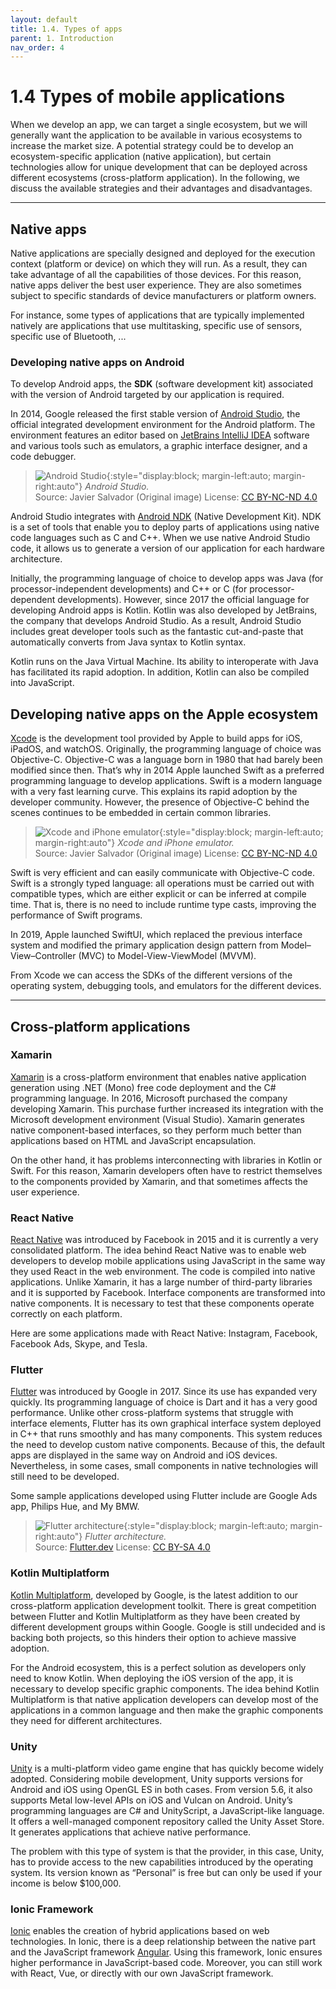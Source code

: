 ```yaml
---
layout: default
title: 1.4. Types of apps
parent: 1. Introduction
nav_order: 4
---
```


# 1.4 Types of mobile applications

When we develop an app, we can target a single ecosystem, but we will generally want the application to be available in various ecosystems to increase the market size. A potential strategy could be to develop an ecosystem-specific application (native application), but certain technologies allow for unique development that can be deployed across different ecosystems (cross-platform application). In the following, we discuss the available strategies and their advantages and disadvantages.

---

## Native apps

Native applications are specially designed and deployed for the execution context (platform or device) on which they will run. As a result, they can take advantage of all the capabilities of those devices. For this reason, native apps deliver the best user experience. They are also sometimes subject to specific standards of device manufacturers or platform owners. 

For instance, some types of applications that are typically implemented natively are applications that use multitasking, specific use of sensors, specific use of Bluetooth, ...


### Developing native apps on Android

To develop Android apps, the **SDK** (software development kit) associated with the version of Android targeted by our application is required.

In 2014, Google released the first stable version of [Android Studio](https://developer.android.com/studio), the official integrated development environment for the Android platform. The environment features an editor based on [JetBrains IntelliJ IDEA](https://www.jetbrains.com/idea/) software and various tools such as emulators, a graphic interface designer, and a code debugger.


> ![Android Studio](/images/01/android-studio.jpg){:style="display:block; margin-left:auto; margin-right:auto"}
> *Android Studio.*  
> Source: Javier Salvador (Original image) License: [CC BY-NC-ND 4.0](https://creativecommons.org/licenses/by-nc-nd/4.0/)
 
Android Studio integrates with [Android NDK](https://developer.android.com/ndk) (Native Development Kit). NDK is a set of tools that enable you to deploy parts of applications using native code languages such as C and C++. When we use native Android Studio code, it allows us to generate a version of our application for each hardware architecture.

Initially, the programming language of choice to develop apps was Java (for processor-independent developments) and C++ or C (for processor-dependent developments). However, since 2017 the official language for developing Android apps is Kotlin. Kotlin was also developed by JetBrains, the company that develops Android Studio. As a result, Android Studio includes great developer tools such as the fantastic cut-and-paste that automatically converts from Java syntax to Kotlin syntax. 


Kotlin runs on the Java Virtual Machine. Its ability to interoperate with Java has facilitated its rapid adoption. In addition, Kotlin can also be compiled into JavaScript. 


## Developing native apps on the Apple ecosystem

[Xcode](https://developer.apple.com/xcode/) is the development tool provided by Apple to build apps for iOS, iPadOS, and watchOS. Originally, the programming language of choice was Objective-C. Objective-C was a language born in 1980 that had barely been modified since then. That’s why in 2014 Apple launched Swift as a preferred programming language to develop applications. Swift is a modern language with a very fast learning curve. This explains its rapid adoption by the developer community. However, the presence of Objective-C behind the scenes continues to be embedded in certain common libraries.


> ![Xcode and iPhone emulator](/images/01/xcode.png){:style="display:block; margin-left:auto; margin-right:auto"}
> *Xcode and iPhone emulator.*  
> Source: Javier Salvador (Original image) License: [CC BY-NC-ND 4.0](https://creativecommons.org/licenses/by-nc-nd/4.0/)

Swift is very efficient and can easily communicate with Objective-C code. Swift is a strongly typed language: all operations must be carried out with compatible types, which are either explicit or can be inferred at compile time. That is, there is no need to include runtime type casts, improving the performance of Swift programs. 

In 2019, Apple launched SwiftUI, which replaced the previous interface system and modified the primary application design pattern from Model–View–Controller (MVC) to Model-View-ViewModel (MVVM).

From Xcode we can access the SDKs of the different versions of the operating system, debugging tools, and emulators for the different devices.

---

## Cross-platform applications

### Xamarin

[Xamarin](https://dotnet.microsoft.com/en-us/apps/xamarin) is a cross-platform environment that enables native application generation using .NET (Mono) free code deployment and the C# programming language. In 2016, Microsoft purchased the company developing Xamarin. This purchase further increased its integration with the Microsoft development environment (Visual Studio). Xamarin generates native component-based interfaces, so they perform much better than applications based on HTML and JavaScript encapsulation. 

On the other hand, it has problems interconnecting with libraries in Kotlin or Swift. For this reason, Xamarin developers often have to restrict themselves to the components provided by Xamarin, and that sometimes affects the user experience.

### React Native

[React Native](https://reactnative.dev/) was introduced by Facebook in 2015 and it is currently a very consolidated platform. The idea behind React Native was to enable web developers to develop mobile applications using JavaScript in the same way they used React in the web environment. The code is compiled into native applications. Unlike Xamarin, it has a large number of third-party libraries and it is supported by Facebook. Interface components are transformed into native components. It is necessary to test that these components operate correctly on each platform. 

Here are some applications made with React Native: Instagram, Facebook, Facebook Ads, Skype, and Tesla.

### Flutter

[Flutter](https://flutter.dev/) was introduced by Google in 2017. Since its use has expanded very quickly. Its programming language of choice is Dart and it has a very good performance. Unlike other cross-platform systems that struggle with interface elements, Flutter has its own graphical interface system deployed in C++ that runs smoothly and has many components. This system reduces the need to develop custom native components. Because of this, the default apps are displayed in the same way on Android and iOS devices. Nevertheless, in some cases, small components in native technologies will still need to be developed.  

Some sample applications developed using Flutter include are Google Ads app, Philips Hue, and My BMW.

> ![Flutter architecture](/images/01/flutter.png){:style="display:block; margin-left:auto; margin-right:auto"}
> *Flutter architecture.*  
> Source: [Flutter.dev](https://docs.flutter.dev/resources/architectural-overview) License: [CC BY-SA 4.0](https://creativecommons.org/licenses/by-sa/4.0/)

### Kotlin Multiplatform

[Kotlin Multiplatform](https://kotlinlang.org/docs/multiplatform.html), developed by Google, is the latest addition to our cross-platform application development toolkit. There is great competition between Flutter and Kotlin Multiplatform as they have been created by different development groups within Google. Google is still undecided and is backing both projects, so this hinders their option to achieve massive adoption. 

For the Android ecosystem, this is a perfect solution as developers only need to know Kotlin. When deploying the iOS version of the app, it is necessary to develop specific graphic components. The idea behind Kotlin Multiplatform is that native application developers can develop most of the applications in a common language and then make the graphic components they need for different architectures. 

### Unity

[Unity](https://unity.com/) is a multi-platform video game engine that has quickly become widely adopted. Considering mobile development, Unity supports versions for Android and iOS using OpenGL ES in both cases. From version 5.6, it also supports Metal low-level APIs on iOS and Vulcan on Android. Unity’s programming languages are C# and UnityScript, a JavaScript-like language. It offers a well-managed component repository called the Unity Asset Store. It generates applications that achieve native performance. 

The problem with this type of system is that the provider, in this case, Unity, has to provide access to the new capabilities introduced by the operating system.  Its version known as “Personal” is free but can only be used if your income is below $100,000.

### Ionic Framework

[Ionic](https://ionicframework.com/) enables the creation of hybrid applications based on web technologies. In Ionic, there is a deep relationship between the native part and the JavaScript framework [Angular](https://angular.io/). Using this framework, Ionic ensures higher performance in JavaScript-based code. Moreover, you can still work with React, Vue, or directly with our own JavaScript framework.






